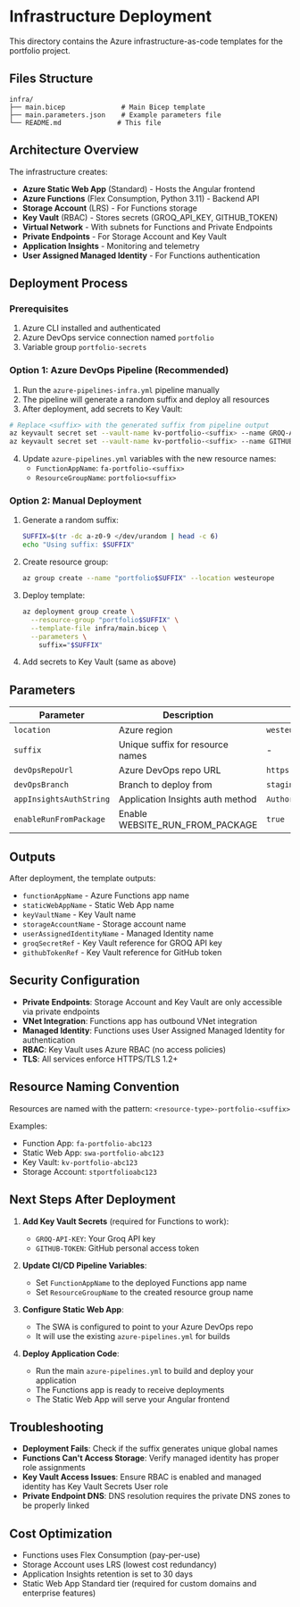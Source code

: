 # Infrastructure Deployment

This directory contains the Azure infrastructure-as-code templates for the portfolio project.

## Files Structure

```
infra/
├── main.bicep              # Main Bicep template
├── main.parameters.json    # Example parameters file
└── README.md              # This file
```

## Architecture Overview

The infrastructure creates:

- **Azure Static Web App** (Standard) - Hosts the Angular frontend
- **Azure Functions** (Flex Consumption, Python 3.11) - Backend API
- **Storage Account** (LRS) - For Functions storage
- **Key Vault** (RBAC) - Stores secrets (GROQ_API_KEY, GITHUB_TOKEN)
- **Virtual Network** - With subnets for Functions and Private Endpoints
- **Private Endpoints** - For Storage Account and Key Vault
- **Application Insights** - Monitoring and telemetry
- **User Assigned Managed Identity** - For Functions authentication

## Deployment Process

### Prerequisites

1. Azure CLI installed and authenticated
2. Azure DevOps service connection named `portfolio`
3. Variable group `portfolio-secrets`

### Option 1: Azure DevOps Pipeline (Recommended)

1. Run the `azure-pipelines-infra.yml` pipeline manually
2. The pipeline will generate a random suffix and deploy all resources
3. After deployment, add secrets to Key Vault:

```bash
# Replace <suffix> with the generated suffix from pipeline output
az keyvault secret set --vault-name kv-portfolio-<suffix> --name GROQ-API-KEY --value '<your-groq-key>'
az keyvault secret set --vault-name kv-portfolio-<suffix> --name GITHUB-TOKEN --value '<your-github-token>'
```

4. Update `azure-pipelines.yml` variables with the new resource names:
   - `FunctionAppName`: `fa-portfolio-<suffix>`
   - `ResourceGroupName`: `portfolio<suffix>`

### Option 2: Manual Deployment

1. Generate a random suffix:
   ```bash
   SUFFIX=$(tr -dc a-z0-9 </dev/urandom | head -c 6)
   echo "Using suffix: $SUFFIX"
   ```

2. Create resource group:
   ```bash
   az group create --name "portfolio$SUFFIX" --location westeurope
   ```

3. Deploy template:
   ```bash
   az deployment group create \
     --resource-group "portfolio$SUFFIX" \
     --template-file infra/main.bicep \
     --parameters \
       suffix="$SUFFIX"
   ```

4. Add secrets to Key Vault (same as above)

## Parameters

| Parameter | Description | Default | Required |
|-----------|-------------|---------|----------|
| `location` | Azure region | `westeurope` | No |
| `suffix` | Unique suffix for resource names | - | Yes |
| `devOpsRepoUrl` | Azure DevOps repo URL | `https://dev.azure.com/chxgbx/portfolio/_git/portfolio` | No |
| `devOpsBranch` | Branch to deploy from | `staging` | No |
| `appInsightsAuthString` | Application Insights auth method | `Authorization=AAD` | No |
| `enableRunFromPackage` | Enable WEBSITE_RUN_FROM_PACKAGE | `true` | No |

## Outputs

After deployment, the template outputs:

- `functionAppName` - Azure Functions app name
- `staticWebAppName` - Static Web App name  
- `keyVaultName` - Key Vault name
- `storageAccountName` - Storage account name
- `userAssignedIdentityName` - Managed Identity name
- `groqSecretRef` - Key Vault reference for GROQ API key
- `githubTokenRef` - Key Vault reference for GitHub token

## Security Configuration

- **Private Endpoints**: Storage Account and Key Vault are only accessible via private endpoints
- **VNet Integration**: Functions app has outbound VNet integration
- **Managed Identity**: Functions uses User Assigned Managed Identity for authentication
- **RBAC**: Key Vault uses Azure RBAC (no access policies)
- **TLS**: All services enforce HTTPS/TLS 1.2+

## Resource Naming Convention

Resources are named with the pattern: `<resource-type>-portfolio-<suffix>`

Examples:
- Function App: `fa-portfolio-abc123`
- Static Web App: `swa-portfolio-abc123`  
- Key Vault: `kv-portfolio-abc123`
- Storage Account: `stportfolioabc123`

## Next Steps After Deployment

1. **Add Key Vault Secrets** (required for Functions to work):
   - `GROQ-API-KEY`: Your Groq API key
   - `GITHUB-TOKEN`: GitHub personal access token

2. **Update CI/CD Pipeline Variables**:
   - Set `FunctionAppName` to the deployed Functions app name
   - Set `ResourceGroupName` to the created resource group name

3. **Configure Static Web App**:
   - The SWA is configured to point to your Azure DevOps repo
   - It will use the existing `azure-pipelines.yml` for builds

4. **Deploy Application Code**:
   - Run the main `azure-pipelines.yml` to build and deploy your application
   - The Functions app is ready to receive deployments
   - The Static Web App will serve your Angular frontend

## Troubleshooting

- **Deployment Fails**: Check if the suffix generates unique global names
- **Functions Can't Access Storage**: Verify managed identity has proper role assignments
- **Key Vault Access Issues**: Ensure RBAC is enabled and managed identity has Key Vault Secrets User role
- **Private Endpoint DNS**: DNS resolution requires the private DNS zones to be properly linked

## Cost Optimization

- Functions uses Flex Consumption (pay-per-use)
- Storage Account uses LRS (lowest cost redundancy)
- Application Insights retention is set to 30 days
- Static Web App Standard tier (required for custom domains and enterprise features)
